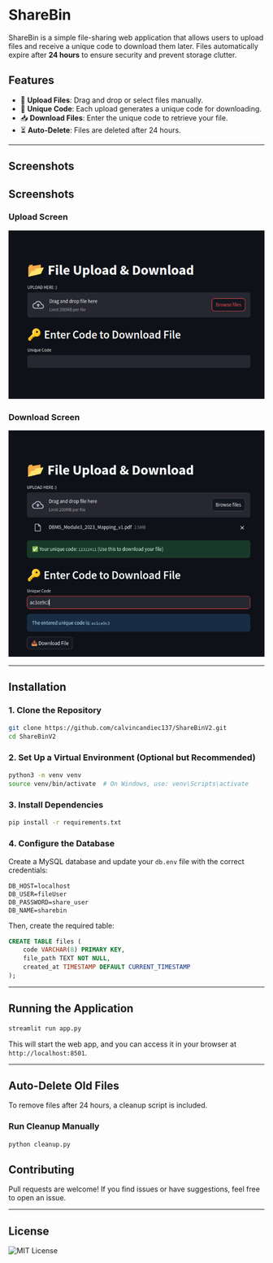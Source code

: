 # ShareBin

ShareBin is a simple file-sharing web application that allows users to upload files and receive a unique code to download them later. Files automatically expire after **24 hours** to ensure security and prevent storage clutter.

## Features

- 📂 **Upload Files**: Drag and drop or select files manually.
- 🔑 **Unique Code**: Each upload generates a unique code for downloading.
- 📥 **Download Files**: Enter the unique code to retrieve your file.
- ⏳ **Auto-Delete**: Files are deleted after 24 hours.

---

## Screenshots

## Screenshots

### Upload Screen

![Upload Screen](Screenshots/Upload.png)

### Download Screen

![Download Screen](Screenshots/Dowload.png)

---

## Installation

### **1. Clone the Repository**

```bash
git clone https://github.com/calvincandiec137/ShareBinV2.git
cd ShareBinV2
```

### **2. Set Up a Virtual Environment (Optional but Recommended)**

```bash
python3 -m venv venv
source venv/bin/activate  # On Windows, use: venv\Scripts\activate
```

### **3. Install Dependencies**

```bash
pip install -r requirements.txt
```

### **4. Configure the Database**

Create a MySQL database and update your `db.env` file with the correct credentials:

```
DB_HOST=localhost
DB_USER=fileUser
DB_PASSWORD=share_user
DB_NAME=sharebin
```

Then, create the required table:

```sql
CREATE TABLE files (
    code VARCHAR(8) PRIMARY KEY,
    file_path TEXT NOT NULL,
    created_at TIMESTAMP DEFAULT CURRENT_TIMESTAMP
);
```

---

## Running the Application

```bash
streamlit run app.py
```

This will start the web app, and you can access it in your browser at `http://localhost:8501`.

---

## Auto-Delete Old Files

To remove files after 24 hours, a cleanup script is included.

### **Run Cleanup Manually**

```bash
python cleanup.py
```

## Contributing

Pull requests are welcome! If you find issues or have suggestions, feel free to open an issue.

---

## License

![MIT License](https://img.shields.io/badge/License-MIT-blue.svg)
